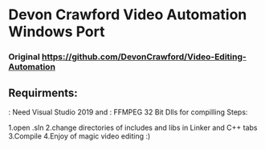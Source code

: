 # Devon Crawford Video Automation Windows Port
### Original https://github.com/DevonCrawford/Video-Editing-Automation
## Requirments:
 : Need  Visual Studio 2019 and 
 : FFMPEG 32 Bit Dlls for compilling 
Steps:

 1.open .sln 
 2.change directories of includes and libs in Linker and C++ tabs
 3.Compile
 4.Enjoy of magic video editing :)
